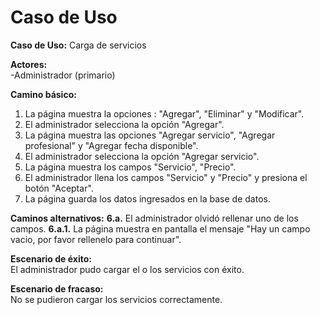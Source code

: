 # Caso de Uso

**Caso de Uso:** Carga de servicios

**Actores:**   
\-Administrador (primario)


**Camino básico:** 

1. La página muestra la opciones : "Agregar", "Eliminar" y "Modificar".
2. El administrador selecciona la opción "Agregar".
3. La página muestra las opciones "Agregar servicio", "Agregar profesional" y "Agregar fecha disponible".
4. El administrador selecciona la opción "Agregar servicio".
5. La página muestra los campos "Servicio", "Precio".
6. El administrador llena los campos "Servicio" y "Precio" y presiona el botón "Aceptar".
7. La página guarda los datos ingresados en la base de datos.
    

**Caminos alternativos:** 
**6.a.** El administrador olvidó rellenar uno de los campos.
**6.a.1.** La página muestra en pantalla el mensaje "Hay un campo vacio, por favor rellenelo para continuar".

**Escenario de éxito:**   
El administrador pudo cargar el o los servicios con éxito.

**Escenario de fracaso:**  
No se pudieron cargar los servicios correctamente.

